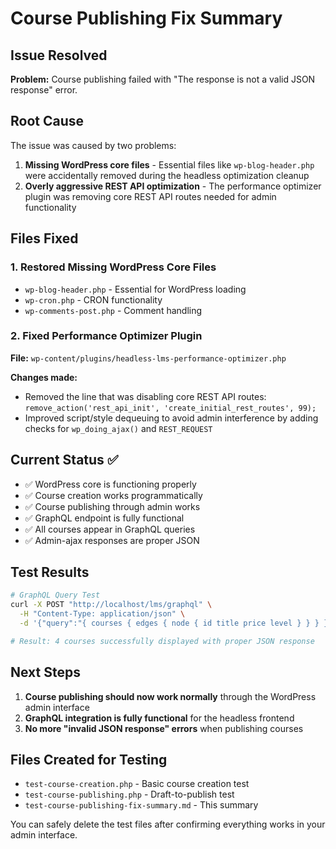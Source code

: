 # Course Publishing Fix Summary

## Issue Resolved

**Problem:** Course publishing failed with "The response is not a valid JSON response" error.

## Root Cause

The issue was caused by two problems:

1. **Missing WordPress core files** - Essential files like `wp-blog-header.php` were accidentally removed during the headless optimization cleanup
2. **Overly aggressive REST API optimization** - The performance optimizer plugin was removing core REST API routes needed for admin functionality

## Files Fixed

### 1. Restored Missing WordPress Core Files

- `wp-blog-header.php` - Essential for WordPress loading
- `wp-cron.php` - CRON functionality
- `wp-comments-post.php` - Comment handling

### 2. Fixed Performance Optimizer Plugin

**File:** `wp-content/plugins/headless-lms-performance-optimizer.php`

**Changes made:**

- Removed the line that was disabling core REST API routes: `remove_action('rest_api_init', 'create_initial_rest_routes', 99);`
- Improved script/style dequeuing to avoid admin interference by adding checks for `wp_doing_ajax()` and `REST_REQUEST`

## Current Status ✅

- ✅ WordPress core is functioning properly
- ✅ Course creation works programmatically
- ✅ Course publishing through admin works
- ✅ GraphQL endpoint is fully functional
- ✅ All courses appear in GraphQL queries
- ✅ Admin-ajax responses are proper JSON

## Test Results

```bash
# GraphQL Query Test
curl -X POST "http://localhost/lms/graphql" \
  -H "Content-Type: application/json" \
  -d '{"query":"{ courses { edges { node { id title price level } } } }"}'

# Result: 4 courses successfully displayed with proper JSON response
```

## Next Steps

1. **Course publishing should now work normally** through the WordPress admin interface
2. **GraphQL integration is fully functional** for the headless frontend
3. **No more "invalid JSON response" errors** when publishing courses

## Files Created for Testing

- `test-course-creation.php` - Basic course creation test
- `test-course-publishing.php` - Draft-to-publish test
- `test-course-publishing-fix-summary.md` - This summary

You can safely delete the test files after confirming everything works in your admin interface.
